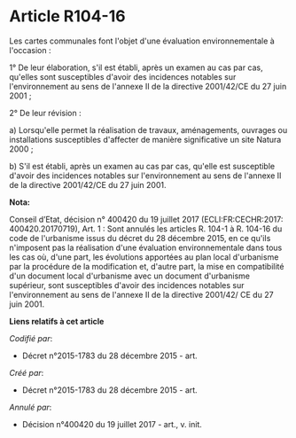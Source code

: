 # Article R104-16

Les cartes communales font l'objet d'une évaluation environnementale à l'occasion :

1° De leur élaboration, s'il est établi, après un examen au cas par cas, qu'elles sont susceptibles d'avoir des incidences
notables sur l'environnement au sens de l'annexe II de la directive 2001/42/CE du 27 juin 2001 ;

2° De leur révision :

a) Lorsqu'elle permet la réalisation de travaux, aménagements, ouvrages ou installations susceptibles d'affecter de manière
significative un site Natura 2000 ;

b) S'il est établi, après un examen au cas par cas, qu'elle est susceptible d'avoir des incidences notables sur
l'environnement au sens de l'annexe II de la directive 2001/42/CE du 27 juin 2001.

**Nota:**

Conseil d’Etat, décision n° 400420 du 19 juillet 2017 (ECLI:FR:CECHR:2017: 400420.20170719), Art. 1 : Sont annulés  les
articles R. 104-1 à R. 104-16 du code de l'urbanisme issus du décret du 28 décembre 2015, en ce qu'ils n'imposent pas la
réalisation d'une évaluation environnementale dans tous les cas où, d'une part, les évolutions apportées au plan local
d'urbanisme par la procédure de la modification et, d'autre part, la mise en compatibilité d'un document local d'urbanisme
avec un document d'urbanisme supérieur, sont susceptibles d'avoir des incidences notables sur l'environnement au sens de
l'annexe II de la directive 2001/42/ CE du 27 juin 2001.

**Liens relatifs à cet article**

_Codifié par_:

  - Décret n°2015-1783 du 28 décembre 2015 - art.

_Créé par_:

  - Décret n°2015-1783 du 28 décembre 2015 - art.

_Annulé par_:

  - Décision n°400420 du 19 juillet 2017 - art., v. init.
